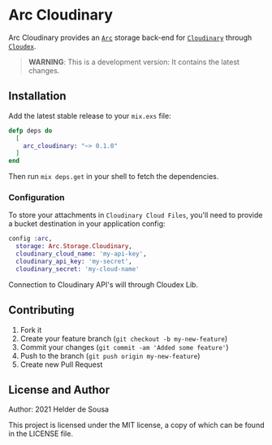 # Arc Cloudinary

Arc Cloudinary provides an [`Arc`](https://github.com/stavro/arc) storage back-end for [`Cloudinary`](https://cloudinary.com/) through [`Cloudex`](https://github.com/smeevil/cloudex).

> **WARNING**: This is a development version: It contains the latest changes.

## Installation

Add the latest stable release to your `mix.exs` file:

```elixir
defp deps do
  [
    arc_cloudinary: "~> 0.1.0"
  ]
end
```

Then run `mix deps.get` in your shell to fetch the dependencies.

### Configuration

To store your attachments in `Cloudinary Cloud Files`, you'll need to provide a bucket destination in your application config:

```elixir
config :arc,
  storage: Arc.Storage.Cloudinary,
  cloudinary_cloud_name: 'my-api-key',
  cloudinary_api_key: 'my-secret',
  cloudinary_secret: 'my-cloud-name'
```

Connection to Cloudinary API's will through Cloudex Lib.


## Contributing

1. Fork it
2. Create your feature branch (`git checkout -b my-new-feature`)
3. Commit your changes (`git commit -am 'Added some feature'`)
4. Push to the branch (`git push origin my-new-feature`)
5. Create new Pull Request


## License and Author

Author: 2021 Helder de Sousa

This project is licensed under the MIT license, a copy of which can be found in the LICENSE file.